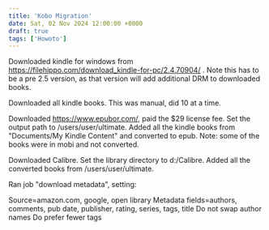 ```yaml
---
title: 'Kobo Migration'
date: Sat, 02 Nov 2024 12:00:00 +0000
draft: true
tags: ['Howoto']
---
```


Downloaded kindle for windows from https://filehippo.com/download_kindle-for-pc/2.4.70904/ . Note this has to be a pre 2.5 version, as that version will add additional DRM to downloaded books.

Downloaded all kindle books. This was manual, did 10 at a time. 

Downloaded https://www.epubor.com/, paid the $29 license fee. Set the output path to /users/user/ultimate. Added all the kindle books from "Documents/My Kindle Content" and converted to epub. Note: some of the books were in mobi and not converted.

Downloaded Calibre. Set the library directory to d:/Calibre. Added all the converted books from /users/user/ultimate. 

Ran job "download metadata", setting:

Source=amazon.com, google, open library
Metadata fields=authors, comments, pub date, publisher, rating, series, tags, title
Do not swap author names 
Do prefer fewer tags


